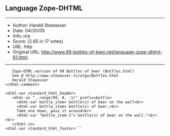 
## Language Zope-DHTML ##
---
- Author: Harald Stowasser
- Date: 04/20/05
- Info: n/a
- Score:  (2.65 in 17 votes)
- URL: http
- Original URL: http://www.99-bottles-of-beer.net/language-zope-dhtml-61.html
---

```<dtml-comment>
   Zope-DTML version of 99 Bottles of beer (Bottles.html)
   See @ http://www.stowasser.tv/algo/Bottles.html
   Harald Stowasser
</dtml-comment>

<dtml-var standard_html_header>
   <dtml-in "_.range(99, 0, -1)" prefix=bottle>
     <dtml-var bottle_item> bottle(s) of beer on the wall<br>
     <dtml-var bottle_item> bottle(s) of beer.<br>
     Take one down, pass it around<br>
     <dtml-var "bottle_item-1"> bottle(s) of beer on the wall."<br><br>
   </dtml-in>
<dtml-var standard_html_footer>```